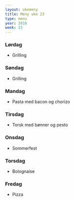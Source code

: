 ```yaml
---
layout: ukemeny
title: Meny uke 23
type: menu
year: 2016
week: 23
---
```


### Lørdag

- Grilling

### Søndag

- Grilling

### Mandag

- Pasta med bacon og chorizo

### Tirsdag

- Torsk med bønner og pesto

### Onsdag

- Sommerfest

### Torsdag

- Bolognaise

### Fredag

- Pizza

